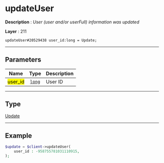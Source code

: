 # updateUser

**Description** : *User \(user and/or userFull\) information was updated*

**Layer** : 211

```tl
updateUser#20529438 user_id:long = Update;
```

---

## Parameters

| Name | Type | Description |
| :---: | :---: | :--- |
| <mark>user_id</mark> | [`long`](type/long) | User ID |

---

## Type

[Update](type/Update)

---

## Example

```php
$update = $client->updateUser(
	user_id : -958755781031110915,
);
```